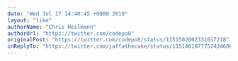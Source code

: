 ```yaml
---
date: "Wed Jul 17 14:40:45 +0000 2019"
layout: "like"
authorName: "Chris Heilmann"
authorUrl: "https://twitter.com/codepo8"
originalPost: "https://twitter.com/codepo8/status/1151502002331017218"
inReplyTo: "https://twitter.com/jaffathecake/status/1151461877752434688"
---
```

